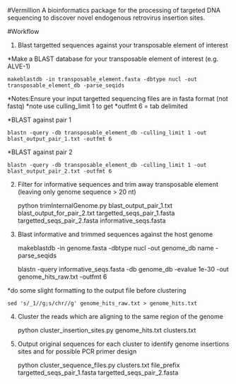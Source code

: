 #Vermillion
A bioinformatics package for the processing of targeted DNA sequencing to discover novel endogenous retrovirus insertion sites.

#Workflow

1. Blast targetted sequences against your transposable element of interest

*Make a BLAST database for your transposable element of interest (e.g. ALVE-1)

    makeblastdb -in transposable_element.fasta -dbtype nucl -out transposable_element_db -parse_seqids

*Notes:Ensure your input targetted sequencing files are in fasta format (not fastq)
*note use culling_limit 1 to get 
*outfmt 6 = tab delimited

*BLAST against pair 1 

    blastn -query -db transposable_element_db -culling_limit 1 -out blast_output_pair_1.txt -outfmt 6

*BLAST against pair 2

    blastn -query -db transposable_element_db -culling_limit 1 -out blast_output_pair_2.txt -outfmt 6

2. Filter for informative sequences and trim away transposable element (leaving only genome sequence > 20 nt)

    python trimInternalGenome.py blast_output_pair_1.txt blast_output_for_pair_2.txt targetted_seqs_pair_1.fasta targetted_seqs_pair_2.fasta informative_seqs.fasta

3. Blast informative and trimmed sequences against the host genome

    makeblastdb -in genome.fasta -dbtype nucl -out genome_db name -parse_seqids

    blastn -query informative_seqs.fasta -db genome_db -evalue 1e-30 -out genome_hits_raw.txt -outfmt 6

*do some slight formatting to the output file before clustering

    sed 's/_1//g;s/chr//g' genome_hits_raw.txt > genome_hits.txt 

4. Cluster the reads which are aligning to the same region of the genome 

    python cluster_insertion_sites.py genome_hits.txt clusters.txt

5. Output original sequences for each cluster to identify genome insertions sites and for possible PCR primer design

    python cluster_sequence_files.py clusters.txt file_prefix targetted_seqs_pair_1.fasta targetted_seqs_pair_2.fasta

